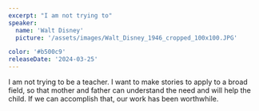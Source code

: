```yaml
---
excerpt: "I am not trying to"
speaker:
  name: 'Walt Disney'
  picture: '/assets/images/Walt_Disney_1946_cropped_100x100.JPG'

color: '#b500c9'
releaseDate: '2024-03-25'
---
```

I am not trying to be a teacher. I want to make stories to apply to a broad field, so that mother and father can understand the need and will help the child. If we can accomplish that, our work has been worthwhile.
